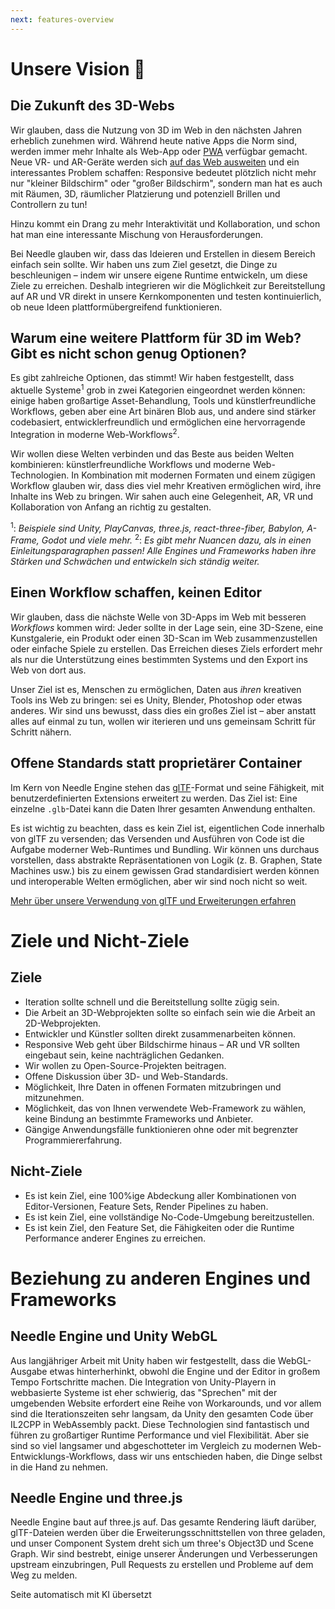 ```yaml
---
next: features-overview
---
```


# Unsere Vision 🔮

## Die Zukunft des 3D-Webs

Wir glauben, dass die Nutzung von 3D im Web in den nächsten Jahren erheblich zunehmen wird. Während heute native Apps die Norm sind, werden immer mehr Inhalte als Web-App oder [PWA](https://web.dev/progressive-web-apps/) verfügbar gemacht. Neue VR- und AR-Geräte werden sich [auf das Web ausweiten](https://immersive-web.github.io/webxr-samples/) und ein interessantes Problem schaffen: Responsive bedeutet plötzlich nicht mehr nur "kleiner Bildschirm" oder "großer Bildschirm", sondern man hat es auch mit Räumen, 3D, räumlicher Platzierung und potenziell Brillen und Controllern zu tun!

Hinzu kommt ein Drang zu mehr Interaktivität und Kollaboration, und schon hat man eine interessante Mischung von Herausforderungen.

Bei Needle glauben wir, dass das Ideieren und Erstellen in diesem Bereich einfach sein sollte. Wir haben uns zum Ziel gesetzt, die Dinge zu beschleunigen – indem wir unsere eigene Runtime entwickeln, um diese Ziele zu erreichen. Deshalb integrieren wir die Möglichkeit zur Bereitstellung auf AR und VR direkt in unsere Kernkomponenten und testen kontinuierlich, ob neue Ideen plattformübergreifend funktionieren.

## Warum eine weitere Plattform für 3D im Web? Gibt es nicht schon genug Optionen?

Es gibt zahlreiche Optionen, das stimmt! Wir haben festgestellt, dass aktuelle Systeme<sup>1</sup> grob in zwei Kategorien eingeordnet werden können: einige haben großartige Asset-Behandlung, Tools und künstlerfreundliche Workflows, geben aber eine Art binären Blob aus, und andere sind stärker codebasiert, entwicklerfreundlich und ermöglichen eine hervorragende Integration in moderne Web-Workflows<sup>2</sup>.

Wir wollen diese Welten verbinden und das Beste aus beiden Welten kombinieren: künstlerfreundliche Workflows und moderne Web-Technologien. In Kombination mit modernen Formaten und einem zügigen Workflow glauben wir, dass dies viel mehr Kreativen ermöglichen wird, ihre Inhalte ins Web zu bringen. Wir sahen auch eine Gelegenheit, AR, VR und Kollaboration von Anfang an richtig zu gestalten.

<sup>1</sup>: _Beispiele sind Unity, PlayCanvas, three.js, react-three-fiber, Babylon, A-Frame, Godot und viele mehr._
<sup>2</sup>: _Es gibt mehr Nuancen dazu, als in einen Einleitungsparagraphen passen! Alle Engines und Frameworks haben ihre Stärken und Schwächen und entwickeln sich ständig weiter._

## Einen Workflow schaffen, keinen Editor

Wir glauben, dass die nächste Welle von 3D-Apps im Web mit besseren _Workflows_ kommen wird: Jeder sollte in der Lage sein, eine 3D-Szene, eine Kunstgalerie, ein Produkt oder einen 3D-Scan im Web zusammenzustellen oder einfache Spiele zu erstellen. Das Erreichen dieses Ziels erfordert mehr als nur die Unterstützung eines bestimmten Systems und den Export ins Web von dort aus.

Unser Ziel ist es, Menschen zu ermöglichen, Daten aus _ihren_ kreativen Tools ins Web zu bringen: sei es Unity, Blender, Photoshop oder etwas anderes. Wir sind uns bewusst, dass dies ein großes Ziel ist – aber anstatt alles auf einmal zu tun, wollen wir iterieren und uns gemeinsam Schritt für Schritt nähern.

## Offene Standards statt proprietärer Container

Im Kern von Needle Engine stehen das [glTF](https://registry.khronos.org/glTF/specs/2.0/glTF-2.0.html)-Format und seine Fähigkeit, mit benutzerdefinierten Extensions erweitert zu werden. Das Ziel ist: Eine einzelne `.glb`-Datei kann die Daten Ihrer gesamten Anwendung enthalten.

Es ist wichtig zu beachten, dass es kein Ziel ist, eigentlichen Code innerhalb von glTF zu versenden; das Versenden und Ausführen von Code ist die Aufgabe moderner Web-Runtimes und Bundling. Wir können uns durchaus vorstellen, dass abstrakte Repräsentationen von Logik (z. B. Graphen, State Machines usw.) bis zu einem gewissen Grad standardisiert werden können und interoperable Welten ermöglichen, aber wir sind noch nicht so weit.

[Mehr über unsere Verwendung von glTF und Erweiterungen erfahren](./technical-overview.md)

# Ziele und Nicht-Ziele

## Ziele
- Iteration sollte schnell und die Bereitstellung sollte zügig sein.
- Die Arbeit an 3D-Webprojekten sollte so einfach sein wie die Arbeit an 2D-Webprojekten.
- Entwickler und Künstler sollten direkt zusammenarbeiten können.
- Responsive Web geht über Bildschirme hinaus – AR und VR sollten eingebaut sein, keine nachträglichen Gedanken.
- Wir wollen zu Open-Source-Projekten beitragen.
- Offene Diskussion über 3D- und Web-Standards.
- Möglichkeit, Ihre Daten in offenen Formaten mitzubringen und mitzunehmen.
- Möglichkeit, das von Ihnen verwendete Web-Framework zu wählen, keine Bindung an bestimmte Frameworks und Anbieter.
- Gängige Anwendungsfälle funktionieren ohne oder mit begrenzter Programmiererfahrung.

## Nicht-Ziele
- Es ist kein Ziel, eine 100%ige Abdeckung aller Kombinationen von Editor-Versionen, Feature Sets, Render Pipelines zu haben.
- Es ist kein Ziel, eine vollständige No-Code-Umgebung bereitzustellen.
- Es ist kein Ziel, den Feature Set, die Fähigkeiten oder die Runtime Performance anderer Engines zu erreichen.

# Beziehung zu anderen Engines und Frameworks

## Needle Engine und Unity WebGL

Aus langjähriger Arbeit mit Unity haben wir festgestellt, dass die WebGL-Ausgabe etwas hinterherhinkt, obwohl die Engine und der Editor in großem Tempo Fortschritte machen. Die Integration von Unity-Playern in webbasierte Systeme ist eher schwierig, das "Sprechen" mit der umgebenden Website erfordert eine Reihe von Workarounds, und vor allem sind die Iterationszeiten sehr langsam, da Unity den gesamten Code über IL2CPP in WebAssembly packt. Diese Technologien sind fantastisch und führen zu großartiger Runtime Performance und viel Flexibilität. Aber sie sind so viel langsamer und abgeschotteter im Vergleich zu modernen Web-Entwicklungs-Workflows, dass wir uns entschieden haben, die Dinge selbst in die Hand zu nehmen.

## Needle Engine und three.js

Needle Engine baut auf three.js auf. Das gesamte Rendering läuft darüber, glTF-Dateien werden über die Erweiterungsschnittstellen von three geladen, und unser Component System dreht sich um three's Object3D und Scene Graph. Wir sind bestrebt, einige unserer Änderungen und Verbesserungen upstream einzubringen, Pull Requests zu erstellen und Probleme auf dem Weg zu melden.

Seite automatisch mit KI übersetzt
